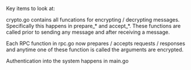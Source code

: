 Key items to look at:

crypto.go contains all funcations for encrypting / decrypting messages.
Specifically this happens in prepare_* and accept_*. These functions are
called prior to sending any message and after receiving a message.

Each RPC function in rpc.go now prepares / accepts requests / responses and
anytime one of these function is called the arguments are encrypted.

Authentication into the system happens in main.go